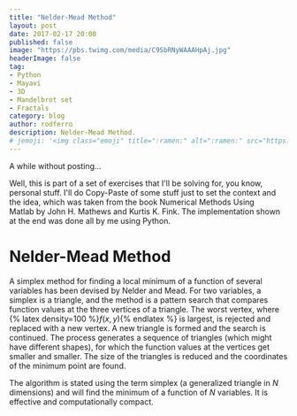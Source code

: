 ```yaml
---
title: "Nelder-Mead Method"
layout: post
date: 2017-02-17 20:00
published: false
image: "https://pbs.twimg.com/media/C9SbRNyWAAAHpAj.jpg"
headerImage: false
tag:
- Python
- Mayavi
- 3D
- Mandelbrot set
- Fractals
category: blog
author: rodferro
description: Nelder-Mead Method.
# jemoji: '<img class="emoji" title=":ramen:" alt=":ramen:" src="https://assets.github.com/images/icons/emoji/unicode/1f35c.png" height="20" width="20" align="absmiddle">'
---
```


A while without posting...

Well, this is part of a set of exercises that I'll be solving for, you know, personal stuff. I'll do Copy-Paste of some stuff just to set the context and the idea, which was taken from the book Numerical Methods Using Matlab by John H. Mathews and Kurtis K. Fink. The implementation shown at the end was done all by me using Python.

# Nelder-Mead Method

A simplex method for finding a local minimum of a function of several variables has been devised by Nelder and Mead. For two variables, a simplex is a triangle, and the method is a pattern search that compares function values at the three vertices of a triangle. The worst vertex, where {% latex density=100 %}$f (x, y)${% endlatex %} is largest, is rejected and replaced with a new vertex. A new triangle is formed and the search is continued. The process generates a sequence of triangles (which might have different shapes), for which the function values at the vertices get smaller and smaller. The size of the triangles is reduced and the coordinates of the minimum point are found.

The algorithm is stated using the term simplex (a generalized triangle in $N$ dimensions) and will find the minimum of a function of $N$ variables. It is effective and computationally compact.
